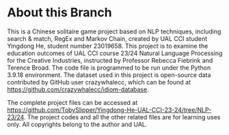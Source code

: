 # About this Branch
 
This is a Chinese solitaire game project based on NLP techniques, including search & match, RegEx and Markov Chain, created by UAL CCI student Yingdong He, student number 23019658. This project is to examine the education outcomes of UAL CCI course 23/24 Natural Language Processing for the Creative Industries, instructed by Professor Rebecca Fiebrink and Terence Broad. The code file is programmed to be run under the Python 3.9.18 environment. The dataset used in this project is open-source data contributed by GitHub user crazywhalecc, which can be found at https://github.com/crazywhalecc/idiom-database.  

The complete project files can be accessed at https://github.com/TobySlipper/Yingdong-He-UAL-CCI-23-24/tree/NLP-23/24. The project codes and all the other related files are for learning uses only. All copyrights belong to the author and UAL. 
